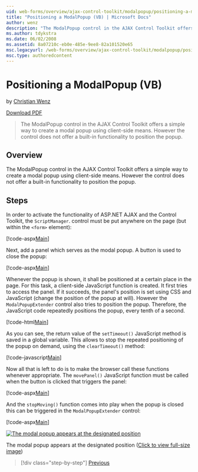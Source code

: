 ```yaml
---
uid: web-forms/overview/ajax-control-toolkit/modalpopup/positioning-a-modalpopup-vb
title: "Positioning a ModalPopup (VB) | Microsoft Docs"
author: wenz
description: "The ModalPopup control in the AJAX Control Toolkit offers a simple way to create a modal popup using client-side means. However the control does not offer a... (VB)"
ms.author: tdykstra
ms.date: 06/02/2008
ms.assetid: 8a07210c-eb0e-485e-9ee8-82a101520e65
msc.legacyurl: /web-forms/overview/ajax-control-toolkit/modalpopup/positioning-a-modalpopup-vb
msc.type: authoredcontent
---
```

# Positioning a ModalPopup (VB)

by [Christian Wenz](https://github.com/wenz)

[Download PDF](https://download.microsoft.com/download/b/6/a/b6ae89ee-df69-4c87-9bfb-ad1eb2b23373/modalpopup4VB.pdf)

> The ModalPopup control in the AJAX Control Toolkit offers a simple way to create a modal popup using client-side means. However the control does not offer a built-in functionality to position the popup.

## Overview

The ModalPopup control in the AJAX Control Toolkit offers a simple way to create a modal popup using client-side means. However the control does not offer a built-in functionality to position the popup.

## Steps

In order to activate the functionality of ASP.NET AJAX and the Control Toolkit, the `ScriptManager`. control must be put anywhere on the page (but within the `<form>` element):

[!code-aspx[Main](positioning-a-modalpopup-vb/samples/sample1.aspx)]

Next, add a panel which serves as the modal popup. A button is used to close the popup:

[!code-aspx[Main](positioning-a-modalpopup-vb/samples/sample2.aspx)]

Whenever the popup is shown, it shall be positioned at a certain place in the page. For this task, a client-side JavaScript function is created. It first tries to access the panel. If it succeeds, the panel's position is set using CSS and JavaScript (change the position of the popup at will). However the `ModalPopupExtender` control also tries to position the popup. Therefore, the JavaScript code repeatedly positions the popup, every tenth of a second.

[!code-html[Main](positioning-a-modalpopup-vb/samples/sample3.html)]

As you can see, the return value of the `setTimeout()` JavaScript method is saved in a global variable. This allows to stop the repeated positioning of the popup on demand, using the `clearTimeout()` method:

[!code-javascript[Main](positioning-a-modalpopup-vb/samples/sample4.js)]

Now all that is left to do is to make the browser call these functions whenever appropriate. The `movePanel()` JavaScript function must be called when the button is clicked that triggers the panel:

[!code-aspx[Main](positioning-a-modalpopup-vb/samples/sample5.aspx)]

And the `stopMoving()` function comes into play when the popup is closed this can be triggered in the `ModalPopupExtender` control:

[!code-aspx[Main](positioning-a-modalpopup-vb/samples/sample6.aspx)]

[![The modal popup appears at the designated position](positioning-a-modalpopup-vb/_static/image2.png)](positioning-a-modalpopup-vb/_static/image1.png)

The modal popup appears at the designated position ([Click to view full-size image](positioning-a-modalpopup-vb/_static/image3.png))

> [!div class="step-by-step"]
> [Previous](handling-postbacks-from-a-modalpopup-vb.md)

